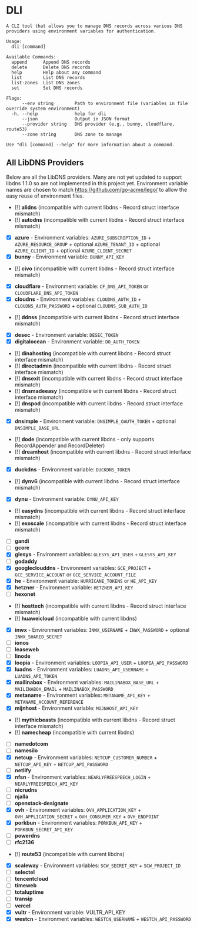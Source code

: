 # DLI

```
A CLI tool that allows you to manage DNS records across various DNS providers using environment variables for authentication.

Usage:
  dli [command]

Available Commands:
  append      Append DNS records
  delete      Delete DNS records
  help        Help about any command
  list        List DNS records
  list-zones  List DNS zones
  set         Set DNS records

Flags:
      --env string        Path to environment file (variables in file override system environment)
  -h, --help              help for dli
      --json              Output in JSON format
      --provider string   DNS provider (e.g., bunny, cloudflare, route53)
      --zone string       DNS zone to manage

Use "dli [command] --help" for more information about a command.
```

## All LibDNS Providers

Below are all the LibDNS providers.
Many are not yet updated to support libdns 1.1.0 so are not implemented in this project yet.
Environment variable names are chosen to match https://github.com/go-acme/lego/ to allow the easy reuse of environment files.

- [!] **alidns** (incompatible with current libdns - Record struct interface mismatch)
- [!] **autodns** (incompatible with current libdns - Record struct interface mismatch)
- [x] **azure** - Environment variables: `AZURE_SUBSCRIPTION_ID` + `AZURE_RESOURCE_GROUP` + optional `AZURE_TENANT_ID` + optional `AZURE_CLIENT_ID` + optional `AZURE_CLIENT_SECRET`
- [x] **bunny** - Environment variable: `BUNNY_API_KEY`
- [!] **civo** (incompatible with current libdns - Record struct interface mismatch)
- [x] **cloudflare** - Environment variable: `CF_DNS_API_TOKEN` or `CLOUDFLARE_DNS_API_TOKEN`
- [x] **cloudns** - Environment variables: `CLOUDNS_AUTH_ID` + `CLOUDNS_AUTH_PASSWORD` + optional `CLOUDNS_SUB_AUTH_ID`
- [!] **ddnss** (incompatible with current libdns - Record struct interface mismatch)
- [x] **desec** - Environment variable: `DESEC_TOKEN`
- [x] **digitalocean** - Environment variable: `DO_AUTH_TOKEN`
- [!] **dinahosting** (incompatible with current libdns - Record struct interface mismatch)
- [!] **directadmin** (incompatible with current libdns - Record struct interface mismatch)
- [!] **dnsexit** (incompatible with current libdns - Record struct interface mismatch)
- [!] **dnsmadeeasy** (incompatible with current libdns - Record struct interface mismatch)
- [!] **dnspod** (incompatible with current libdns - Record struct interface mismatch)
- [x] **dnsimple** - Environment variable: `DNSIMPLE_OAUTH_TOKEN` + optional `DNSIMPLE_BASE_URL`
- [!] **dode** (incompatible with current libdns - only supports RecordAppender and RecordDeleter)
- [!] **dreamhost** (incompatible with current libdns - Record struct interface mismatch)
- [x] **duckdns** - Environment variable: `DUCKDNS_TOKEN`
- [!] **dynv6** (incompatible with current libdns - Record struct interface mismatch)
- [x] **dynu** - Environment variable: `DYNU_API_KEY`
- [!] **easydns** (incompatible with current libdns - Record struct interface mismatch)
- [!] **exoscale** (incompatible with current libdns - Record struct interface mismatch)
- [ ] **gandi**
- [ ] **gcore**
- [x] **glesys** - Environment variables: `GLESYS_API_USER` + `GLESYS_API_KEY`
- [ ] **godaddy**
- [x] **googleclouddns** - Environment variables: `GCE_PROJECT` + `GCE_SERVICE_ACCOUNT` or `GCE_SERVICE_ACCOUNT_FILE`
- [x] **he** - Environment variable: `HURRICANE_TOKENS` or `HE_API_KEY`
- [x] **hetzner** - Environment variable: `HETZNER_API_KEY`
- [ ] **hexonet**
- [!] **hosttech** (incompatible with current libdns - Record struct interface mismatch)
- [!] **huaweicloud** (incompatible with current libdns)
- [x] **inwx** - Environment variables: `INWX_USERNAME` + `INWX_PASSWORD` + optional `INWX_SHARED_SECRET`
- [ ] **ionos**
- [ ] **leaseweb**
- [ ] **linode**
- [x] **loopia** - Environment variables: `LOOPIA_API_USER` + `LOOPIA_API_PASSWORD`
- [x] **luadns** - Environment variables: `LUADNS_API_USERNAME` + `LUADNS_API_TOKEN`
- [x] **mailinabox** - Environment variables: `MAILINABOX_BASE_URL` + `MAILINABOX_EMAIL` + `MAILINABOX_PASSWORD`
- [x] **metaname** - Environment variables: `METANAME_API_KEY` + `METANAME_ACCOUNT_REFERENCE`
- [x] **mijnhost** - Environment variable: `MIJNHOST_API_KEY`
- [!] **mythicbeasts** (incompatible with current libdns - Record struct interface mismatch)
- [!] **namecheap** (incompatible with current libdns)
- [ ] **namedotcom**
- [ ] **namesilo**
- [x] **netcup** - Environment variables: `NETCUP_CUSTOMER_NUMBER` + `NETCUP_API_KEY` + `NETCUP_API_PASSWORD`
- [ ] **netlify**
- [x] **nfsn** - Environment variables: `NEARLYFREESPEECH_LOGIN` + `NEARLYFREESPEECH_API_KEY`
- [ ] **nicrudns**
- [ ] **njalla**
- [ ] **openstack-designate**
- [x] **ovh** - Environment variables: `OVH_APPLICATION_KEY` + `OVH_APPLICATION_SECRET` + `OVH_CONSUMER_KEY` + `OVH_ENDPOINT`
- [x] **porkbun** - Environment variables: `PORKBUN_API_KEY` + `PORKBUN_SECRET_API_KEY`
- [ ] **powerdns**
- [ ] **rfc2136**
- [!] **route53** (incompatible with current libdns)
- [x] **scaleway** - Environment variables: `SCW_SECRET_KEY` + `SCW_PROJECT_ID`
- [ ] **selectel**
- [ ] **tencentcloud**
- [ ] **timeweb**
- [ ] **totaluptime**
- [ ] **transip**
- [ ] **vercel**
- [x] **vultr** - Environment variable: VULTR_API_KEY
- [x] **westcn** - Environment variables: `WESTCN_USERNAME` + `WESTCN_API_PASSWORD`
